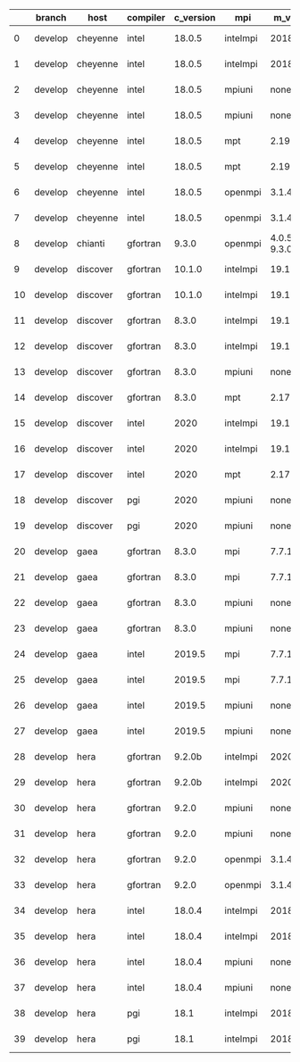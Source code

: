 |    | branch   | host     | compiler   | c_version   | mpi      | m_version       | o_g   | os     | build   | u_pass   |   u_fail | s_pass   | s_fail   | e_pass   | e_fail   | nuopc_pass   | nuopc_fail   | netcdf_c   | netcdf_f   | artifacts_hash                                                                                                 | modified                   |
|----|----------|----------|------------|-------------|----------|-----------------|-------|--------|---------|----------|----------|----------|----------|----------|----------|--------------|--------------|------------|------------|----------------------------------------------------------------------------------------------------------------|----------------------------|
|  0 | develop  | cheyenne | intel      | 18.0.5      | intelmpi | 2018.4.274      | O     | Linux  | Fail    | 4.4.4    |        1 | 13685    | 0        | 49       | 0        | 80           | 0            | 50         | 0          | [artifacts](https://github.com/esmf-org/esmf-test-artifacts-new/tree/e820d1e1ea5461458ecfa1814089a80b8bfa6e7f) | 2022-03-02 22:34:32.408351 |
|  1 | develop  | cheyenne | intel      | 18.0.5      | intelmpi | 2018.4.274      | g     | Linux  | Fail    | 4.4.4    |        1 | 13685    | 0        | 49       | 0        | 80           | 0            | 50         | 0          | [artifacts](https://github.com/esmf-org/esmf-test-artifacts-new/tree/ca044c4ae3cdff7e6640fa924e3272799642ad22) | 2022-03-02 22:34:32.408351 |
|  2 | develop  | cheyenne | intel      | 18.0.5      | mpiuni   | none            | O     | Linux  | Fail    | 4.5.3    |        1 | 12158    | 0        | 8        | 0        | 43           | 0            | 0          | 50         | [artifacts](https://github.com/esmf-org/esmf-test-artifacts-new/tree/b9e65848ae347ad698c4bc45fcefb138a9e3a4e1) | 2022-03-02 22:34:32.408351 |
|  3 | develop  | cheyenne | intel      | 18.0.5      | mpiuni   | none            | g     | Linux  | Fail    | 4.5.3    |        1 | 12158    | 0        | 8        | 0        | 43           | 0            | 0          | 50         | [artifacts](https://github.com/esmf-org/esmf-test-artifacts-new/tree/d73cd12e5a57928ffbc0a629930196e7712eb50f) | 2022-03-02 22:34:32.408351 |
|  4 | develop  | cheyenne | intel      | 18.0.5      | mpt      | 2.19            | O     | Linux  | Fail    | 4.4.4    |        1 | 13685    | 0        | 49       | 0        | 80           | 0            | 50         | 0          | [artifacts](https://github.com/esmf-org/esmf-test-artifacts-new/tree/a7d44285cd0a6f738a85129f8fe7fcbcc7195ebc) | 2022-03-02 22:34:32.408351 |
|  5 | develop  | cheyenne | intel      | 18.0.5      | mpt      | 2.19            | g     | Linux  | Fail    | 4.4.4    |        1 | 13685    | 0        | 49       | 0        | 80           | 0            | 50         | 0          | [artifacts](https://github.com/esmf-org/esmf-test-artifacts-new/tree/5c410c20e503eb5fcd137a87c17eb888a8e84a50) | 2022-03-02 22:34:32.408351 |
|  6 | develop  | cheyenne | intel      | 18.0.5      | openmpi  | 3.1.4           | O     | Linux  | Fail    | 4.4.4    |        1 | 13685    | 0        | 49       | 0        | 80           | 0            | 50         | 0          | [artifacts](https://github.com/esmf-org/esmf-test-artifacts-new/tree/3a44193db033ba6f31dc43e39e690220ec76355a) | 2022-03-02 22:34:32.408351 |
|  7 | develop  | cheyenne | intel      | 18.0.5      | openmpi  | 3.1.4           | g     | Linux  | Fail    | 4.4.4    |        1 | 13685    | 0        | 49       | 0        | 80           | 0            | 50         | 0          | [artifacts](https://github.com/esmf-org/esmf-test-artifacts-new/tree/f74748fcb08665886707a3de6e0d6cf30a5d38d7) | 2022-03-02 22:34:32.408351 |
|  8 | develop  | chianti  | gfortran   | 9.3.0       | openmpi  | 4.0.5-gcc-9.3.0 | O     | Linux  | Fail    | 4.5.3    |        1 | pending  | pending  | pending  | pending  | pending      | pending      | pending    | pending    | [artifacts](https://github.com/esmf-org/esmf-test-artifacts-new/tree/8e9d53fb4f2d96cae11c0bae23579773180797e8) | 2022-03-02 22:34:52.932357 |
|  9 | develop  | discover | gfortran   | 10.1.0      | intelmpi | 19.1.3.304      | O     | Linux  | Fail    |          |        1 | 13670    | 15       | 49       | 0        | 80           | 0            | 50         | 0          | [artifacts](https://github.com/esmf-org/esmf-test-artifacts-new/tree/c0d34e243a8f2480494ccb7c239e4aaa11044cc8) | 2022-03-02 22:35:23.222974 |
| 10 | develop  | discover | gfortran   | 10.1.0      | intelmpi | 19.1.3.304      | g     | Linux  | Fail    |          |        1 | 13670    | 15       | 49       | 0        | 80           | 0            | 50         | 0          | [artifacts](https://github.com/esmf-org/esmf-test-artifacts-new/tree/c0e619cac0ba1ba6659e11103f8f74109290b704) | 2022-03-02 22:35:23.222974 |
| 11 | develop  | discover | gfortran   | 8.3.0       | intelmpi | 19.1.3.304      | O     | Linux  | Fail    |          |        1 | 13670    | 15       | 49       | 0        | 80           | 0            | 50         | 0          | [artifacts](https://github.com/esmf-org/esmf-test-artifacts-new/tree/5e0196715b67a901ab603bfb5d3fdba723b104da) | 2022-03-02 22:35:23.222974 |
| 12 | develop  | discover | gfortran   | 8.3.0       | intelmpi | 19.1.3.304      | g     | Linux  | Fail    |          |        1 | 13670    | 15       | 49       | 0        | 80           | 0            | 50         | 0          | [artifacts](https://github.com/esmf-org/esmf-test-artifacts-new/tree/40738e3bddabe4f765601f0a3f219a4e60a64959) | 2022-03-02 22:35:23.222974 |
| 13 | develop  | discover | gfortran   | 8.3.0       | mpiuni   | none            | O     | Linux  | Fail    |          |        1 | 12158    | 0        | 8        | 0        | 43           | 0            | 0          | 50         | [artifacts](https://github.com/esmf-org/esmf-test-artifacts-new/tree/6a3214af0e619e244fd4e16e67b949eeb461e291) | 2022-03-02 22:35:23.222974 |
| 14 | develop  | discover | gfortran   | 8.3.0       | mpt      | 2.17            | O     | Linux  | Fail    |          |        1 | 13685    | 0        | 49       | 0        | 80           | 0            | 46         | 4          | [artifacts](https://github.com/esmf-org/esmf-test-artifacts-new/tree/a09df942d45420c0d2c31ca1ffea440f9d4345b3) | 2022-03-02 22:35:23.222974 |
| 15 | develop  | discover | intel      | 2020        | intelmpi | 19.1.3.304      | O     | Linux  | Fail    | 4.5.4    |        1 | 13685    | 0        | 49       | 0        | 80           | 0            | 50         | 0          | [artifacts](https://github.com/esmf-org/esmf-test-artifacts-new/tree/a15cfc56e9bd816d48b78f8f63cd4df93ef436ed) | 2022-03-02 22:35:23.222974 |
| 16 | develop  | discover | intel      | 2020        | intelmpi | 19.1.3.304      | g     | Linux  | Fail    | 4.5.4    |        1 | 13685    | 0        | 49       | 0        | 80           | 0            | 50         | 0          | [artifacts](https://github.com/esmf-org/esmf-test-artifacts-new/tree/2bb69e3cad201e12074e2b993301923fafaf70f1) | 2022-03-02 22:35:23.222974 |
| 17 | develop  | discover | intel      | 2020        | mpt      | 2.17            | O     | Linux  | Fail    | 4.5.4    |        1 | 13685    | 0        | 49       | 0        | 80           | 0            | 50         | 0          | [artifacts](https://github.com/esmf-org/esmf-test-artifacts-new/tree/3a7cc2e006cf0088165c4afdb8b3f014f1b1a2d8) | 2022-03-02 22:35:23.222974 |
| 18 | develop  | discover | pgi        | 2020        | mpiuni   | none            | O     | Linux  | Fail    |          |        1 | 11536    | 622      | 6        | 2        | 40           | 3            | 0          | 50         | [artifacts](https://github.com/esmf-org/esmf-test-artifacts-new/tree/9ab70ac142e1a16b64b5a51862bb452baae5ee90) | 2022-03-02 22:35:23.222974 |
| 19 | develop  | discover | pgi        | 2020        | mpiuni   | none            | g     | Linux  | Fail    |          |        1 | 11536    | 622      | 4        | 4        | 40           | 3            | 0          | 50         | [artifacts](https://github.com/esmf-org/esmf-test-artifacts-new/tree/9dce32284bc86877006d0adfdfff503a2f702d23) | 2022-03-02 22:35:23.222974 |
| 20 | develop  | gaea     | gfortran   | 8.3.0       | mpi      | 7.7.11          | O     | Unicos | Fail    | 4.4.5    |        1 | 13684    | 1        | 49       | 0        | 80           | 0            | 47         | 3          | [artifacts](https://github.com/esmf-org/esmf-test-artifacts-new/tree/cb98d43ef965126a14d9ab2ce4e5f8a8aaeabbc4) | 2022-03-02 22:35:40.702947 |
| 21 | develop  | gaea     | gfortran   | 8.3.0       | mpi      | 7.7.11          | g     | Unicos | Fail    | 4.4.5    |        1 | 13684    | 1        | 49       | 0        | 80           | 0            | 47         | 3          | [artifacts](https://github.com/esmf-org/esmf-test-artifacts-new/tree/f35941f5043a83c5813786bb9c4199ffc9f50bc1) | 2022-03-02 22:35:40.702947 |
| 22 | develop  | gaea     | gfortran   | 8.3.0       | mpiuni   | none            | O     | Unicos | Fail    | 4.4.5    |        1 | 12158    | 0        | 8        | 0        | 43           | 0            | 0          | 50         | [artifacts](https://github.com/esmf-org/esmf-test-artifacts-new/tree/98b9fecf4eb6d53b73a1cc169661fbe588fc3aa0) | 2022-03-02 22:35:40.702947 |
| 23 | develop  | gaea     | gfortran   | 8.3.0       | mpiuni   | none            | g     | Unicos | Fail    | 4.4.5    |        1 | 12158    | 0        | 8        | 0        | 43           | 0            | 0          | 50         | [artifacts](https://github.com/esmf-org/esmf-test-artifacts-new/tree/f9a889ac0e205934b53e3b3d2856af20f8f47044) | 2022-03-02 22:35:40.702947 |
| 24 | develop  | gaea     | intel      | 2019.5      | mpi      | 7.7.11          | O     | Unicos | Fail    | 4.4.5    |        1 | 13670    | 15       | 49       | 0        | 80           | 0            | 47         | 3          | [artifacts](https://github.com/esmf-org/esmf-test-artifacts-new/tree/643b79b7831b42641d4f31e440800d61d8a89dba) | 2022-03-02 22:35:40.702947 |
| 25 | develop  | gaea     | intel      | 2019.5      | mpi      | 7.7.11          | g     | Unicos | Fail    | 4.4.5    |        1 | 13670    | 15       | 49       | 0        | 80           | 0            | 47         | 3          | [artifacts](https://github.com/esmf-org/esmf-test-artifacts-new/tree/d451b1b65667d230cedebb6118bcdddfdc0904ad) | 2022-03-02 22:35:40.702947 |
| 26 | develop  | gaea     | intel      | 2019.5      | mpiuni   | none            | O     | Unicos | Fail    | 4.4.5    |        1 | 12143    | 15       | 8        | 0        | 43           | 0            | 0          | 50         | [artifacts](https://github.com/esmf-org/esmf-test-artifacts-new/tree/e68378f8d26292173d48b50dc0bad5e1b47e170c) | 2022-03-02 22:35:40.702947 |
| 27 | develop  | gaea     | intel      | 2019.5      | mpiuni   | none            | g     | Unicos | Fail    | 4.4.5    |        1 | 12143    | 15       | 8        | 0        | 43           | 0            | 0          | 50         | [artifacts](https://github.com/esmf-org/esmf-test-artifacts-new/tree/70d47618d478a2c5447e6fa19b907429b96f8f9d) | 2022-03-02 22:35:40.702947 |
| 28 | develop  | hera     | gfortran   | 9.2.0b      | intelmpi | 2020            | O     | Linux  | Fail    |          |        1 | 0        | 8807     | 0        | 49       | 0            | 80           | 0          | 50         | [artifacts](https://github.com/esmf-org/esmf-test-artifacts-new/tree/df035ac2c6babc465ee8c910687de65cc91b46a3) | 2022-03-02 22:36:07.020500 |
| 29 | develop  | hera     | gfortran   | 9.2.0b      | intelmpi | 2020            | g     | Linux  | Fail    |          |        1 | 0        | 8807     | 0        | 49       | 0            | 80           | 0          | 50         | [artifacts](https://github.com/esmf-org/esmf-test-artifacts-new/tree/84b7a63696771e0debc1f83d98c52f2e41df350f) | 2022-03-02 22:36:07.020500 |
| 30 | develop  | hera     | gfortran   | 9.2.0       | mpiuni   | none            | O     | Linux  | Fail    | 4.5.2    |        1 | 12158    | 0        | 8        | 0        | 43           | 0            | 0          | 50         | [artifacts](https://github.com/esmf-org/esmf-test-artifacts-new/tree/511eb73841945dbaeb7ab82d47bea184eb91a8e6) | 2022-03-02 22:36:07.020500 |
| 31 | develop  | hera     | gfortran   | 9.2.0       | mpiuni   | none            | g     | Linux  | Fail    | 4.5.2    |        1 | 12158    | 0        | 8        | 0        | 43           | 0            | 0          | 50         | [artifacts](https://github.com/esmf-org/esmf-test-artifacts-new/tree/1fc938533c1543b1587fac77d85065b70cc76c88) | 2022-03-02 22:36:07.020500 |
| 32 | develop  | hera     | gfortran   | 9.2.0       | openmpi  | 3.1.4           | O     | Linux  | Fail    | 4.5.2    |        1 | 13685    | 0        | 49       | 0        | 80           | 0            | 50         | 0          | [artifacts](https://github.com/esmf-org/esmf-test-artifacts-new/tree/dff44ebd7e2eba969e91311371ae9a0a459dd101) | 2022-03-02 22:36:07.020500 |
| 33 | develop  | hera     | gfortran   | 9.2.0       | openmpi  | 3.1.4           | g     | Linux  | Fail    | 4.5.2    |        1 | 13685    | 0        | 49       | 0        | 80           | 0            | 50         | 0          | [artifacts](https://github.com/esmf-org/esmf-test-artifacts-new/tree/ccd9e26328645081c9e3d2b592245cf3b4acacd9) | 2022-03-02 22:36:07.020500 |
| 34 | develop  | hera     | intel      | 18.0.4      | intelmpi | 2018.4.274      | O     | Linux  | Fail    | 4.4.5    |        1 | 13685    | 0        | 49       | 0        | 80           | 0            | 50         | 0          | [artifacts](https://github.com/esmf-org/esmf-test-artifacts-new/tree/9d340b4082dc628262bd89e637a2c21b711ee793) | 2022-03-02 22:36:07.020500 |
| 35 | develop  | hera     | intel      | 18.0.4      | intelmpi | 2018.4.274      | g     | Linux  | Fail    | 4.4.5    |        1 | 13685    | 0        | 49       | 0        | 80           | 0            | 50         | 0          | [artifacts](https://github.com/esmf-org/esmf-test-artifacts-new/tree/0113a8867fa02eaa50218c8912867a77f1e254ba) | 2022-03-02 22:36:07.020500 |
| 36 | develop  | hera     | intel      | 18.0.4      | mpiuni   | none            | O     | Linux  | Fail    | 4.4.5    |        1 | 12158    | 0        | 8        | 0        | 43           | 0            | 0          | 50         | [artifacts](https://github.com/esmf-org/esmf-test-artifacts-new/tree/a1e594fb8930dc35213b0209cfd02e2ef70e2bce) | 2022-03-02 22:36:07.020500 |
| 37 | develop  | hera     | intel      | 18.0.4      | mpiuni   | none            | g     | Linux  | Fail    | 4.4.5    |        1 | 12158    | 0        | 8        | 0        | 43           | 0            | 0          | 50         | [artifacts](https://github.com/esmf-org/esmf-test-artifacts-new/tree/ff014226915640d31445dd940656fd0178e54b59) | 2022-03-02 22:36:07.020500 |
| 38 | develop  | hera     | pgi        | 18.1        | intelmpi | 2018.0.4        | O     | Linux  | Fail    |          |        0 | fail     | fail     | fail     | fail     | fail         | fail         | 0          | 50         | [artifacts](https://github.com/esmf-org/esmf-test-artifacts-new/tree/4a68e8c6f0b50bf1400857d4437a14cdd3441146) | 2022-03-02 22:36:07.020500 |
| 39 | develop  | hera     | pgi        | 18.1        | intelmpi | 2018.0.4        | g     | Linux  | Fail    |          |        0 | fail     | fail     | fail     | fail     | fail         | fail         | 0          | 50         | [artifacts](https://github.com/esmf-org/esmf-test-artifacts-new/tree/f1506edc9f78a405a4c45fe98e90ff83c9fac96a) | 2022-03-02 22:36:07.020500 |
